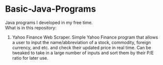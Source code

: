 # Basic-Java-Programs

Java programs I developed in my free time.  
What is in this repository:
1. Yahoo Finance Web Scraper.
Simple Yahoo Finance program that allows a user to input the name/abbreviation of a stock, commodity, foreign currency, and etc. and check their updated price in real time.  Can be tweaked to take in a large number of inputs and sort them by their P/E ratio for later use.

